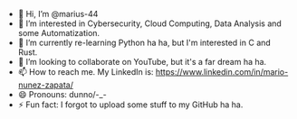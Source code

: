 - 👋 Hi, I’m @marius-44
- 👀 I’m interested in Cybersecurity, Cloud Computing, Data Analysis and some Automatization.
- 🌱 I’m currently re-learning Python ha ha, but I'm interested in C and Rust.
- 💞️ I’m looking to collaborate on YouTube, but it's a far dream ha ha.
- 📫 How to reach me. My LinkedIn is: https://www.linkedin.com/in/mario-nunez-zapata/
- 😄 Pronouns: dunno/-_-
- ⚡ Fun fact: I forgot to upload some stuff to my GitHub ha ha.

<!---
marius-44/marius-44 is a ✨ special ✨ repository because its `README.md` (this file) appears on your GitHub profile.
You can click the Preview link to take a look at your changes.
--->
